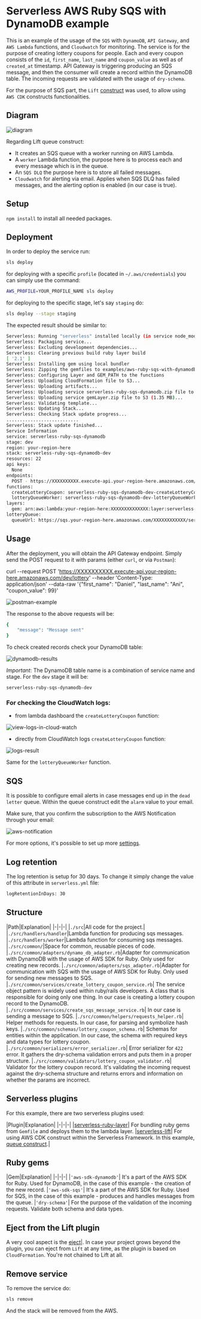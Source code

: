 <!--
title: 'Serverless AWS Ruby SQS with DynamoDB example'
description: 'Serverless ruby example that creates DynamoDB records with the usage of SQS, API Gateway, and AWS Lambda functions.'
layout: Doc
framework: v2
platform: AWS
language: Ruby
authorLink: 'https://github.com/pigius'
authorName: 'Daniel Aniszkiewicz'
authorAvatar: 'https://avatars1.githubusercontent.com/u/8863200?s=200&v=4'
-->
# Serverless AWS Ruby SQS with DynamoDB example

This is an example of the usage of the `SQS` with `DynamoDB`, `API Gateway`, and `AWS Lambda` functions, and `Cloudwatch` for monitoring. The service is for the purpose of creating lottery coupons for people. Each and every coupon consists of the `id`, `first_name`, `last_name` and `coupon_value` as well as of `created_at` timestamp. API Gateway is triggering producing an SQS message, and then the consumer will create a record within the DynamoDB table. The incoming requests are validated with the usage of `dry-schema`.

For the purpose of SQS part, the `Lift` [construct](https://github.com/getlift/lift) was used, to allow using `AWS CDK` constructs functionalities. 


## Diagram

![diagram](./images/aws-serverless-diagram.png)

Regarding Lift queue construct:

- It creates an SQS queue with a worker running on AWS Lambda.
- A `worker` Lambda function, the purpose here is to process each and every message which is in the queue.
- An `SQS DLQ` the purpose here is to store all failed messages.
- `Cloudwatch` for alerting via email. Applies when SQS DLQ has failed messages, and the alerting option is enabled (in our case is true).


## Setup

`npm install` to install all needed packages.

## Deployment

In order to deploy the service run:

```bash
sls deploy
```

for deploying with a specific `profile` (located in `~/.aws/credentials`) you can simply use the command:

```bash
AWS_PROFILE=YOUR_PROFILE_NAME sls deploy
```

for deploying to the specific stage, let's say `staging` do:

```bash
sls deploy --stage staging
```

The expected result should be similar to:

```bash
Serverless: Running "serverless" installed locally (in service node_modules)
Serverless: Packaging service...
Serverless: Excluding development dependencies...
Serverless: Clearing previous build ruby layer build
[ '2.1' ]
Serverless: Installing gem using local bundler
Serverless: Zipping the gemfiles to examples/aws-ruby-sqs-with-dynamodb/.serverless/ruby_layer/gemLayer.zip
Serverless: Configuring Layer and GEM_PATH to the functions
Serverless: Uploading CloudFormation file to S3...
Serverless: Uploading artifacts...
Serverless: Uploading service serverless-ruby-sqs-dynamodb.zip file to S3 (7.71 KB)...
Serverless: Uploading service gemLayer.zip file to S3 (1.35 MB)...
Serverless: Validating template...
Serverless: Updating Stack...
Serverless: Checking Stack update progress...
...........................
Serverless: Stack update finished...
Service Information
service: serverless-ruby-sqs-dynamodb
stage: dev
region: your-region-here
stack: serverless-ruby-sqs-dynamodb-dev
resources: 22
api keys:
  None
endpoints:
  POST - https://XXXXXXXXXX.execute-api.your-region-here.amazonaws.com/dev/lottery
functions:
  createLotteryCoupon: serverless-ruby-sqs-dynamodb-dev-createLotteryCoupon
  lotteryQueueWorker: serverless-ruby-sqs-dynamodb-dev-lotteryQueueWorker
layers:
  gem: arn:aws:lambda:your-region-here:XXXXXXXXXXXXXX:layer:serverless-ruby-sqs-dynamodb-dev-ruby-bundle:3
lotteryQueue:
  queueUrl: https://sqs.your-region-here.amazonaws.com/XXXXXXXXXXXX/serverless-ruby-sqs-dynamodb-dev-lotteryQueue
```

## Usage

After the deployment, you will obtain the API Gateway endpoint. Simply send the POST request to it with params (either `curl`, or via `Postman`):

curl --request POST 'https://XXXXXXXXXX.execute-api.your-region-here.amazonaws.com/dev/lottery' --header 'Content-Type: application/json' --data-raw '{"first_name": "Daniel", "last_name": "Ani", "coupon_value": 99}'


![postman-example](./images/postman-example.png)

The response to the above requests will be:

```bash
{
    "message": "Message sent"
}
```

To check created records check your DynamoDB table:


![dynamodb-results](./images/dynamodb-results.png)

*Important*: The DynamoDB table name is a combination of service name and stage. For the `dev` stage it will be:

```
serverless-ruby-sqs-dynamodb-dev
```

### For checking the CloudWatch logs:

 - from lambda dashboard the `createLotteryCoupon` function:

![view-logs-in-cloud-watch](./images/view-logs-in-cloud-watch.png)

 - directly from CloudWatch logs `createLotteryCoupon` function:

![logs-result](./images/logs-result.png)

Same for the `lotteryQueueWorker` function.


## SQS

It is possible to configure email alerts in case messages end up in the `dead letter` queue. Within the queue construct edit the `alarm` value to your email.

Make sure, that you confirm the subscription to the AWS Notification through your email:

![aws-notification](./images/aws-notification.png)


For more options, it's possible to set up more [settings](https://github.com/getlift/lift/blob/master/docs/queue.md).

## Log retention

The log retention is setup for 30 days. To change it simply change the value of this attribute in `serverless.yml` file:


``` bash
logRetentionInDays: 30
```

## Structure

|Path|Explanation|
|-|-|-|
|`./src`|All code for the project.|
|`./src/handlers/handler`|Lambda function for producing sqs messages.
|`./src/handlers/worker`|Lambda function for consuming sqs messages.
|`./src/common/`|Space for common, reusable pieces of code.
|`./src/common/adapters/dynamo_db_adapter.rb`|Adapter for communication with DynamoDB with the usage of AWS SDK for Ruby. Only used for creating new records.
|`./src/common/adapters/sqs_adapter.rb`|Adapter for communication with SQS with the usage of AWS SDK for Ruby. Only used for sending new messages to SQS.
|`./src/common/services/create_lottery_coupon_service.rb`| The service object pattern is widely used within ruby/rails developers. A class that is responsible for doing only one thing. In our case is creating a lottery coupon record to the DynamoDB.
|`./src/common/services/create_sqs_message_service.rb`| In our case is sending a message to SQS.
|`./src/common/helpers/requests_helper.rb`| Helper methods for requests. In our case, for parsing and symbolize hash keys.
|`./src/common/schemas/lottery_coupon_schema.rb`| Schemas for entities within the application. In our case, the schema with required keys and data types for lottery coupon.
|`./src/common/serializers/error_serializer.rb`| Error serializer for `422` error. It gathers the dry-schema validation errors and puts them in a proper structure.
|`./src/common/validators/lottery_coupon_validator.rb`| Validator for the lottery coupon record. It's validating the incoming request against the dry-schema structure and returns errors and information on whether the params are incorrect.

## Serverless plugins

For this example, there are two serverless plugins used:

|Plugin|Explanation|
|-|-|-|
|[serverless-ruby-layer](https://www.npmjs.com/package/serverless-ruby-layer)| For bundling ruby gems from `Gemfile` and deploys them to the lambda layer.
|[serverless-lift](https://www.npmjs.com/package/serverless-lift)| For using AWS CDK construct within the Serverless Framework. In this example, [queue construct](https://github.com/getlift/lift/blob/master/docs/queue.md).|

## Ruby gems

|Gem|Explanation|
|-|-|-|
|`'aws-sdk-dynamodb'`| It's a part of the AWS SDK for Ruby. Used for DynamoDB, in the case of this example - the creation of the new record.
|`'aws-sdk-sqs'`| It's a part of the AWS SDK for Ruby. Used for SQS, in the case of this example - produces and handles messages from the queue.
|`'dry-schema'`| For the purpose of the validation of the incoming requests. Validate both schema and data types.

## Eject from the Lift plugin

A very cool aspect is the [eject](https://github.com/getlift/lift#ejecting)|. In case your project grows beyond the plugin, you can eject from `Lift` at any time, as the plugin is based on `CloudFormation`. You're not chained to Lift at all.

## Remove service

To remove the service do:

```bash
sls remove
```
And the stack will be removed from the AWS.
